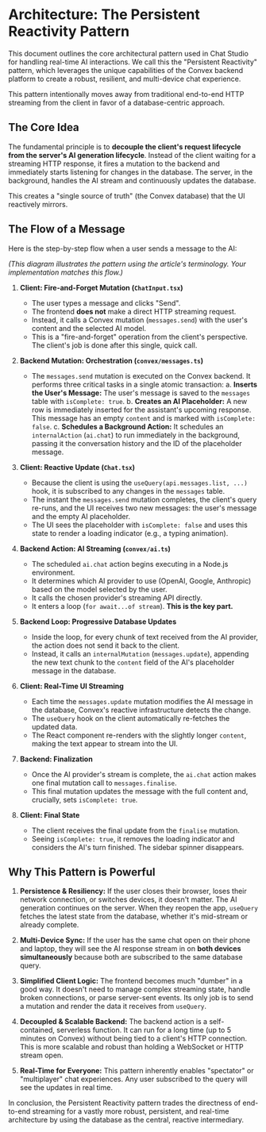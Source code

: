 # Architecture: The Persistent Reactivity Pattern

This document outlines the core architectural pattern used in Chat Studio for handling real-time AI interactions. We call this the "Persistent Reactivity" pattern, which leverages the unique capabilities of the Convex backend platform to create a robust, resilient, and multi-device chat experience.

This pattern intentionally moves away from traditional end-to-end HTTP streaming from the client in favor of a database-centric approach.

## The Core Idea

The fundamental principle is to **decouple the client's request lifecycle from the server's AI generation lifecycle**. Instead of the client waiting for a streaming HTTP response, it fires a mutation to the backend and immediately starts listening for changes in the database. The server, in the background, handles the AI stream and continuously updates the database.

This creates a "single source of truth" (the Convex database) that the UI reactively mirrors.

## The Flow of a Message

Here is the step-by-step flow when a user sends a message to the AI:


*(This diagram illustrates the pattern using the article's terminology. Your implementation matches this flow.)*

1.  **Client: Fire-and-Forget Mutation (`ChatInput.tsx`)**
    *   The user types a message and clicks "Send".
    *   The frontend **does not** make a direct HTTP streaming request.
    *   Instead, it calls a Convex mutation (`messages.send`) with the user's content and the selected AI model.
    *   This is a "fire-and-forget" operation from the client's perspective. The client's job is done after this single, quick call.

2.  **Backend Mutation: Orchestration (`convex/messages.ts`)**
    *   The `messages.send` mutation is executed on the Convex backend. It performs three critical tasks in a single atomic transaction:
        a. **Inserts the User's Message:** The user's message is saved to the `messages` table with `isComplete: true`.
        b. **Creates an AI Placeholder:** A new row is immediately inserted for the assistant's upcoming response. This message has an empty `content` and is marked with `isComplete: false`.
        c. **Schedules a Background Action:** It schedules an `internalAction` (`ai.chat`) to run immediately in the background, passing it the conversation history and the ID of the placeholder message.

3.  **Client: Reactive Update (`Chat.tsx`)**
    *   Because the client is using the `useQuery(api.messages.list, ...)` hook, it is subscribed to any changes in the `messages` table.
    *   The instant the `messages.send` mutation completes, the client's query re-runs, and the UI receives two new messages: the user's message and the empty AI placeholder.
    *   The UI sees the placeholder with `isComplete: false` and uses this state to render a loading indicator (e.g., a typing animation).

4.  **Backend Action: AI Streaming (`convex/ai.ts`)**
    *   The scheduled `ai.chat` action begins executing in a Node.js environment.
    *   It determines which AI provider to use (OpenAI, Google, Anthropic) based on the model selected by the user.
    *   It calls the chosen provider's streaming API directly.
    *   It enters a loop (`for await...of stream`). **This is the key part.**

5.  **Backend Loop: Progressive Database Updates**
    *   Inside the loop, for every chunk of text received from the AI provider, the action does not send it back to the client.
    *   Instead, it calls an `internalMutation` (`messages.update`), appending the new text chunk to the `content` field of the AI's placeholder message in the database.

6.  **Client: Real-Time UI Streaming**
    *   Each time the `messages.update` mutation modifies the AI message in the database, Convex's reactive infrastructure detects the change.
    *   The `useQuery` hook on the client automatically re-fetches the updated data.
    *   The React component re-renders with the slightly longer `content`, making the text appear to stream into the UI.

7.  **Backend: Finalization**
    *   Once the AI provider's stream is complete, the `ai.chat` action makes one final mutation call to `messages.finalise`.
    *   This final mutation updates the message with the full content and, crucially, sets `isComplete: true`.

8.  **Client: Final State**
    *   The client receives the final update from the `finalise` mutation.
    *   Seeing `isComplete: true`, it removes the loading indicator and considers the AI's turn finished. The sidebar spinner disappears.

## Why This Pattern is Powerful

1.  **Persistence & Resiliency:** If the user closes their browser, loses their network connection, or switches devices, it doesn't matter. The AI generation continues on the server. When they reopen the app, `useQuery` fetches the latest state from the database, whether it's mid-stream or already complete.

2.  **Multi-Device Sync:** If the user has the same chat open on their phone and laptop, they will see the AI response stream in on **both devices simultaneously** because both are subscribed to the same database query.

3.  **Simplified Client Logic:** The frontend becomes much "dumber" in a good way. It doesn't need to manage complex streaming state, handle broken connections, or parse server-sent events. Its only job is to send a mutation and render the data it receives from `useQuery`.

4.  **Decoupled & Scalable Backend:** The backend action is a self-contained, serverless function. It can run for a long time (up to 5 minutes on Convex) without being tied to a client's HTTP connection. This is more scalable and robust than holding a WebSocket or HTTP stream open.

5.  **Real-Time for Everyone:** This pattern inherently enables "spectator" or "multiplayer" chat experiences. Any user subscribed to the query will see the updates in real time.

In conclusion, the Persistent Reactivity pattern trades the directness of end-to-end streaming for a vastly more robust, persistent, and real-time architecture by using the database as the central, reactive intermediary.